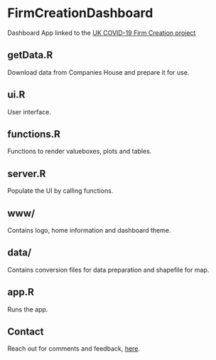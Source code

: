 # FirmCreationDashboard
Dashboard App linked to the [UK COVID-19 Firm Creation project](https://www.ukfirmcreation.com/)

## getData.R
Download data from Companies House and prepare it for use.
## ui.R
User interface.
## functions.R
Functions to render valueboxes, plots and tables.
## server.R
Populate the UI by calling functions.
## www/
Contains logo, home information and dashboard theme.
## data/
Contains conversion files for data preparation and shapefile for map.
## app.R
Runs the app.

## Contact 
Reach out for comments and feedback, [here](https://www.ukfirmcreation.com/contact/).

